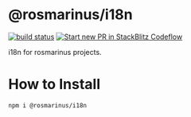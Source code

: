 # @rosmarinus/i18n

<a href="https://github.com/rosmarinus-project/i18n/actions/workflows/publish.yml"><img src="https://github.com/rosmarinus-project/i18n/actions/workflows/publish.yml/badge.svg" alt="build status"></a> <a href="https://pr.new/rosmarinus-project/i18n"><img src="https://developer.stackblitz.com/img/start_pr_dark_small.svg" alt="Start new PR in StackBlitz Codeflow"></a>

i18n for rosmarinus projects.

# How to Install

```bash
npm i @rosmarinus/i18n
```